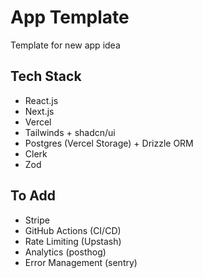 # App Template

Template for new app idea

## Tech Stack

- React.js
- Next.js
- Vercel
- Tailwinds + shadcn/ui
- Postgres (Vercel Storage) + Drizzle ORM
- Clerk
- Zod

## To Add

- Stripe
- GitHub Actions (CI/CD)
- Rate Limiting (Upstash)
- Analytics (posthog)
- Error Management (sentry)
